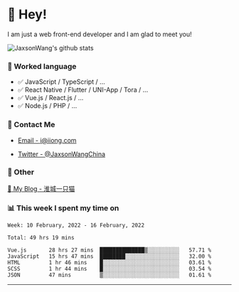 # 👋 Hey!

I am just a web front-end developer and I am glad to meet you!

![JaxsonWang's github stats](https://github-readme-stats.vercel.app/api?username=JaxsonWang&&show_icons=true&&title_color=1abc9c&&icon_color=1abc9c)


### 📝 Worked language

- ✅ JavaScript / TypeScript / ...
- ✅ React Native / Flutter / UNI-App / Tora / ...
- ✅ Vue.js / React.js / ...
- ✅ Node.js / PHP / ...

### 📮 Contact Me

- [Email - i@iiong.com](mailto:i@iiong.com)

- [Twitter - @JaxsonWangChina](https://twitter.com/JaxsonWangChina)

### 🤪 Other

[📌 My Blog - 淮城一只猫](https://iiong.com)

### 📊 This week I spent my time on

<!--START_SECTION:waka-->
```text
Week: 10 February, 2022 - 16 February, 2022

Total: 49 hrs 19 mins

Vue.js       28 hrs 27 mins  ██████████████▒░░░░░░░░░░   57.71 % 
JavaScript   15 hrs 47 mins  ████████░░░░░░░░░░░░░░░░░   32.00 % 
HTML         1 hr 46 mins    █░░░░░░░░░░░░░░░░░░░░░░░░   03.61 % 
SCSS         1 hr 44 mins    █░░░░░░░░░░░░░░░░░░░░░░░░   03.54 % 
JSON         47 mins         ▒░░░░░░░░░░░░░░░░░░░░░░░░   01.61 % 
```
<!--END_SECTION:waka-->

---
